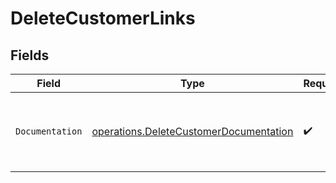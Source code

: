 # DeleteCustomerLinks


## Fields

| Field                                                                                            | Type                                                                                             | Required                                                                                         | Description                                                                                      |
| ------------------------------------------------------------------------------------------------ | ------------------------------------------------------------------------------------------------ | ------------------------------------------------------------------------------------------------ | ------------------------------------------------------------------------------------------------ |
| `Documentation`                                                                                  | [operations.DeleteCustomerDocumentation](../../models/operations/deletecustomerdocumentation.md) | :heavy_check_mark:                                                                               | The URL to the generic Mollie API error handling guide.                                          |